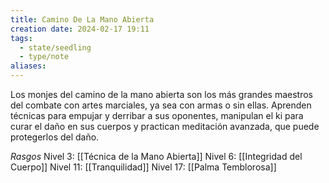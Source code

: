 ```yaml
---
title: Camino De La Mano Abierta
creation date: 2024-02-17 19:11
tags:
  - state/seedling
  - type/note
aliases:
---
```

Los monjes del camino de la mano abierta son los más grandes maestros del combate con artes
marciales, ya sea con armas o sin ellas. Aprenden técnicas para empujar y derribar a sus oponentes, manipulan el ki para curar el daño en sus cuerpos y practican meditación avanzada, que puede protegerlos del daño.


*Rasgos*
Nivel 3: [[Técnica de la Mano Abierta]]
Nivel 6: [[Integridad del Cuerpo]]
Nivel 11: [[Tranquilidad]]
Nivel 17: [[Palma Temblorosa]]
